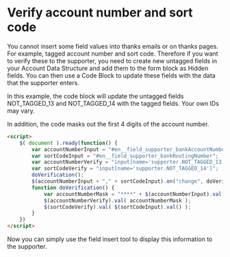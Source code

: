 # Verify account number and sort code

You cannot insert some field values into thanks emails or on thanks pages. For example, tagged account number and sort code.
Therefore if you want to verify these to the supporter, you need to create new untagged fields in your Account Data Structure
and add them to the form block as Hidden fields. You can then use a Code Block to update these fields with the data that
the supporter enters.

In this example, the code block will update the untagged fields NOT_TAGGED_13 and NOT_TAGGED_14 with the tagged fields.
Your own IDs may vary.

In addition, the code masks out the first 4 digits of the account number.

```html
<script>
    $( document ).ready(function() {
        var accountNumberInput = "#en__field_supporter_bankAccountNumber";
        var sortCodeInput = "#en__field_supporter_bankRoutingNumber";
        var accountNumberVerify = "input[name='supporter.NOT_TAGGED_13']";
        var sortCodeVerify = "input[name='supporter.NOT_TAGGED_14']";
        doVerification();
        $(accountNumberInput + "," + sortCodeInput).on("change", doVerification);
        function doVerification() {
            var accountNumberMask = "****" + $(accountNumberInput).val().slice(4);
            $(accountNumberVerify).val( accountNumberMask );
            $(sortCodeVerify).val( $(sortCodeInput).val() );
        }
    })
</script>
```

Now you can simply use the field insert tool to display this information to the supporter.
